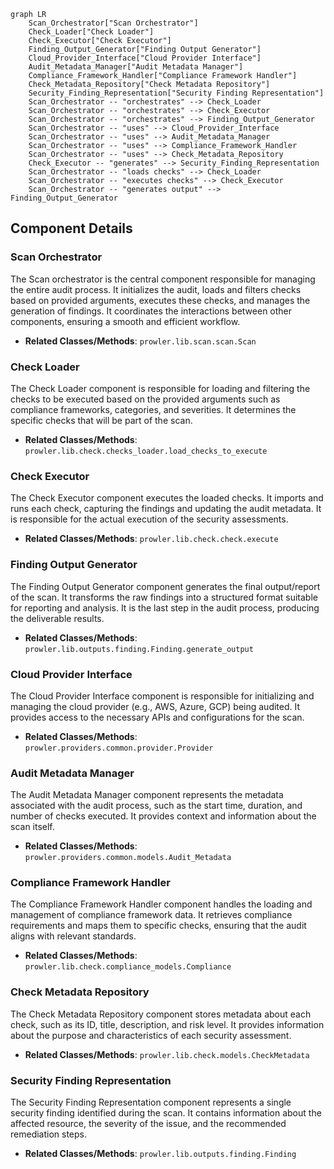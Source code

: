 ```mermaid
graph LR
    Scan_Orchestrator["Scan Orchestrator"]
    Check_Loader["Check Loader"]
    Check_Executor["Check Executor"]
    Finding_Output_Generator["Finding Output Generator"]
    Cloud_Provider_Interface["Cloud Provider Interface"]
    Audit_Metadata_Manager["Audit Metadata Manager"]
    Compliance_Framework_Handler["Compliance Framework Handler"]
    Check_Metadata_Repository["Check Metadata Repository"]
    Security_Finding_Representation["Security Finding Representation"]
    Scan_Orchestrator -- "orchestrates" --> Check_Loader
    Scan_Orchestrator -- "orchestrates" --> Check_Executor
    Scan_Orchestrator -- "orchestrates" --> Finding_Output_Generator
    Scan_Orchestrator -- "uses" --> Cloud_Provider_Interface
    Scan_Orchestrator -- "uses" --> Audit_Metadata_Manager
    Scan_Orchestrator -- "uses" --> Compliance_Framework_Handler
    Scan_Orchestrator -- "uses" --> Check_Metadata_Repository
    Check_Executor -- "generates" --> Security_Finding_Representation
    Scan_Orchestrator -- "loads checks" --> Check_Loader
    Scan_Orchestrator -- "executes checks" --> Check_Executor
    Scan_Orchestrator -- "generates output" --> Finding_Output_Generator
```

## Component Details

### Scan Orchestrator
The Scan orchestrator is the central component responsible for managing the entire audit process. It initializes the audit, loads and filters checks based on provided arguments, executes these checks, and manages the generation of findings. It coordinates the interactions between other components, ensuring a smooth and efficient workflow.
- **Related Classes/Methods**: `prowler.lib.scan.scan.Scan`

### Check Loader
The Check Loader component is responsible for loading and filtering the checks to be executed based on the provided arguments such as compliance frameworks, categories, and severities. It determines the specific checks that will be part of the scan.
- **Related Classes/Methods**: `prowler.lib.check.checks_loader.load_checks_to_execute`

### Check Executor
The Check Executor component executes the loaded checks. It imports and runs each check, capturing the findings and updating the audit metadata. It is responsible for the actual execution of the security assessments.
- **Related Classes/Methods**: `prowler.lib.check.check.execute`

### Finding Output Generator
The Finding Output Generator component generates the final output/report of the scan. It transforms the raw findings into a structured format suitable for reporting and analysis. It is the last step in the audit process, producing the deliverable results.
- **Related Classes/Methods**: `prowler.lib.outputs.finding.Finding.generate_output`

### Cloud Provider Interface
The Cloud Provider Interface component is responsible for initializing and managing the cloud provider (e.g., AWS, Azure, GCP) being audited. It provides access to the necessary APIs and configurations for the scan.
- **Related Classes/Methods**: `prowler.providers.common.provider.Provider`

### Audit Metadata Manager
The Audit Metadata Manager component represents the metadata associated with the audit process, such as the start time, duration, and number of checks executed. It provides context and information about the scan itself.
- **Related Classes/Methods**: `prowler.providers.common.models.Audit_Metadata`

### Compliance Framework Handler
The Compliance Framework Handler component handles the loading and management of compliance framework data. It retrieves compliance requirements and maps them to specific checks, ensuring that the audit aligns with relevant standards.
- **Related Classes/Methods**: `prowler.lib.check.compliance_models.Compliance`

### Check Metadata Repository
The Check Metadata Repository component stores metadata about each check, such as its ID, title, description, and risk level. It provides information about the purpose and characteristics of each security assessment.
- **Related Classes/Methods**: `prowler.lib.check.models.CheckMetadata`

### Security Finding Representation
The Security Finding Representation component represents a single security finding identified during the scan. It contains information about the affected resource, the severity of the issue, and the recommended remediation steps.
- **Related Classes/Methods**: `prowler.lib.outputs.finding.Finding`
